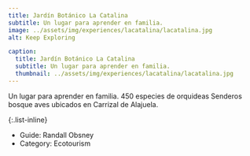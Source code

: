 ```yaml
---
title: Jardín Botánico La Catalina
subtitle: Un lugar para aprender en familia.
image: ../assets/img/experiences/lacatalina/lacatalina.jpg
alt: Keep Exploring

caption:
  title: Jardín Botánico La Catalina
  subtitle: Un lugar para aprender en familia.
  thumbnail: ../assets/img/experiences/lacatalina/lacatalina.jpg
---
```

Un lugar para aprender en familia. 450 especies de orquideas Senderos bosque aves ubicados en Carrizal de Alajuela.
  
{:.list-inline}
- Guide: Randall Obsney
- Category: Ecotourism

